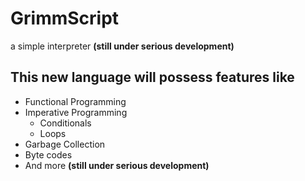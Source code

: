 # GrimmScript
a simple interpreter **(still under serious development)**

## This new language will possess features like
- Functional Programming
- Imperative Programming
  - Conditionals
  - Loops
- Garbage Collection
- Byte codes
- And more **(still under serious development)**
